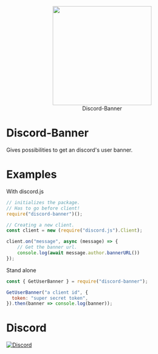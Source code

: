 <p align="center">
  <img width="260" src="https://cdn.tolfix.com/images/TX-Small.png">
  <br/>
  Discord-Banner
</p>

# Discord-Banner
Gives possibilities to get an discord's user banner.

# Examples

With discord.js
```js
// initializes the package.
// Has to go before client!
require("discord-banner")();

// Creating a new client.
const client = new (require("discord.js").Client);

client.on("message", async (message) => {
    // Get the banner url.
    console.log(await message.author.bannerURL())
});
```

Stand alone
```js
const { GetUserBanner } = require("discord-banner");

GetUserBanner("a client id", {
  token: "super secret token",
}).then(banner => console.log(banner));
```

# Discord
[![Discord](https://discord.com/api/guilds/833438897484595230/widget.png?style=banner4)](https://discord.gg/xHde7g93Yh)
